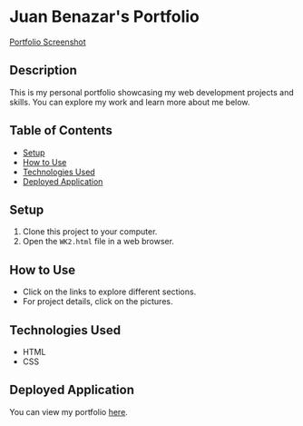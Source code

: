 # Juan Benazar's Portfolio

[Portfolio Screenshot](Screenshot1.png)

## Description

This is my personal portfolio showcasing my web development projects and skills. You can explore my work and learn more about me below.

## Table of Contents

- [Setup](#setup)
- [How to Use](#how-to-use)
- [Technologies Used](#technologies-used)
- [Deployed Application](#deployed-application)

## Setup

1. Clone this project to your computer.
2. Open the `WK2.html` file in a web browser.

## How to Use

- Click on the links to explore different sections.
- For project details, click on the pictures.

## Technologies Used

- HTML
- CSS

## Deployed Application

You can view my portfolio [here](http://127.0.0.1:5500/WK2.html).

